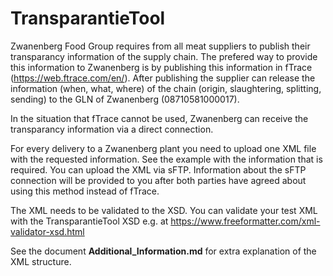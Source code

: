 # TransparantieTool
Zwanenberg Food Group requires from all meat suppliers to publish their transparancy information of the supply chain.  The prefered way to provide this information to Zwanenberg is by publishing this information in fTrace (https://web.ftrace.com/en/). After publishing the supplier can release the information (when, what, where) of the chain (origin, slaughtering, splitting, sending) to the GLN of Zwanenberg (08710581000017).

In the situation that fTrace cannot be used, Zwanenberg can receive the transparancy information via a direct connection.

For every delivery to a Zwanenberg plant you need to upload one XML file with the requested information. See the example with the information that is required. 
You can upload the XML via sFTP. Information about the sFTP connection will be provided to you after both parties have agreed about using this method instead of fTrace.

The XML needs to be validated to the XSD. You can validate your test XML with the TransparantieTool XSD e.g. at https://www.freeformatter.com/xml-validator-xsd.html

See the document **Additional_Information.md** for extra explanation of the XML structure.
